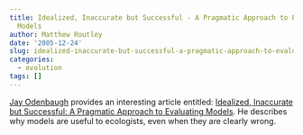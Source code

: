 ```yaml
---
title: Idealized, Inaccurate but Successful - A Pragmatic Approach to Evaluating
  Models
author: Matthew Routley
date: '2005-12-24'
slug: idealized-inaccurate-but-successful-a-pragmatic-approach-to-evaluating-models
categories:
  - evolution
tags: []
---
```


<p><a href="http://www.lclark.edu/~jay/">Jay Odenbaugh</a> provides an interesting article entitled: <a href="http://springerlink.metapress.com/(qtz4w5u10mk5f3nc0pc2xu2e)/app/home/contribution.asp?referrer=parent&amp;backto=issue,2,24;journal,2,39;linkingpublicationresults,1:102856,1">Idealized, Inaccurate but Successful: A Pragmatic Approach to Evaluating Models</a>. He describes why models are useful to ecologists, even when they are clearly wrong.</p>